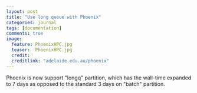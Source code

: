 ```yaml
---
layout: post
title: "Use long queue with Phoenix"
categories: journal 
tags: [documentation]
comments: true
image:  
  feature: PhoenixHPC.jpg
  teaser:  PhoenixHPC.jpg
  credit:
  creditlink: "adelaide.edu.au/phoenix"
---
```


Phoenix is now support "longq" partition, which has the wall-time expanded to 7 days as opposed to the standard 3 days on "batch" partition.


